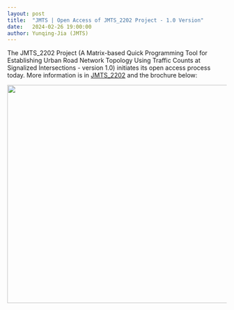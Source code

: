 ```yaml
---
layout: post
title:  "JMTS | Open Access of JMTS_2202 Project - 1.0 Version"
date:   2024-02-26 19:00:00
author: Yunqing-Jia (JMTS)
---
```

The JMTS_2202 Project (A Matrix-based Quick Programming Tool for Establishing Urban Road Network Topology Using Traffic Counts at Signalized Intersections - version 1.0) initiates its open access process today.
More information is in <a href="https://yunqing-jia.github.io/Jerland/jmts/experience/#jmts_2202">JMTS_2202</a> and the brochure below:

<img src="/Jerland/jmts/JMTS_2202_1_0B.pdf" class="center" width='1000' height='500'>
